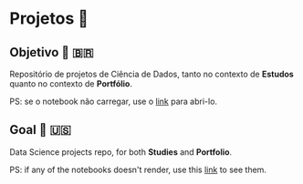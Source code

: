 # Projetos :triangular_flag_on_post:

## Objetivo :dart: <span>&#x1f1e7;&#x1f1f7;</span>

Repositório de projetos de Ciência de Dados, tanto no contexto de **Estudos** quanto no contexto de **Portfólio**.

PS: se o notebook não carregar, use o [link](https://nbviewer.jupyter.org/) para abri-lo.

## Goal :dart: :us:
Data Science projects repo, for both **Studies** and **Portfolio**.

PS: if any of the notebooks doesn't render, use this [link](https://nbviewer.jupyter.org/) to see them.
